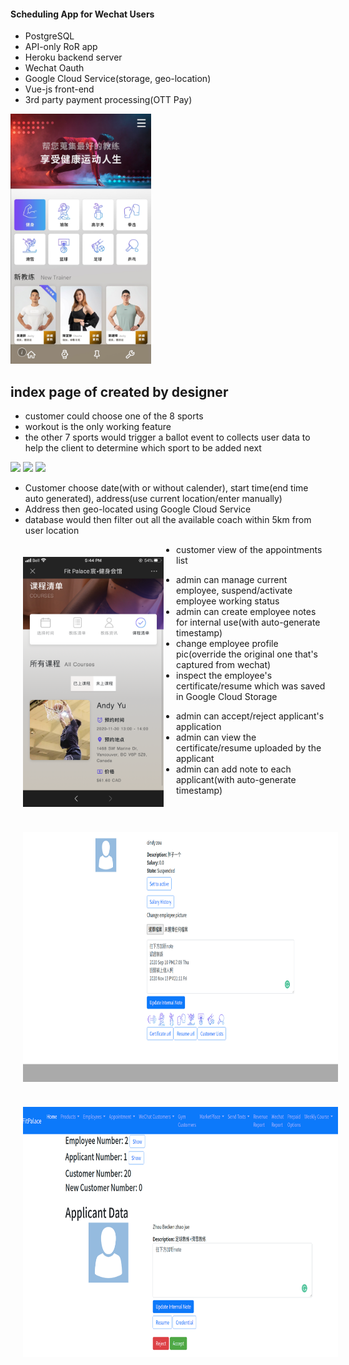 #### Scheduling App for Wechat Users

* PostgreSQL
* API-only RoR app
* Heroku backend server
* Wechat Oauth
* Google Cloud Service(storage, geo-location)
* Vue-js front-end
* 3rd party payment processing(OTT Pay)

<img src="./pic/designer_homepage.png" height="400px" />

## index page of created by designer

* customer could choose one of the 8 sports
* workout is the only working feature
* the other 7 sports would trigger a ballot event to collects user data to help the client to determine which sport to be added next

<p float="left">
  <img src="./pic/customer_schedule_entry.png" margin="20px" width="150px" />
  <img src="./pic/customer_date_entry.png" margin="20px" width="150px" />
  <img src="./pic/customer_time_entry.png" margin="20px" width="150px" />
</p>

* Customer choose date(with or without calender), start time(end time auto generated), address(use current location/enter manually)
* Address then geo-located using Google Cloud Service
* database would then filter out all the available coach within 5km from user location

<img src="./pic/customer_appointment_list.png" style="float: left; margin: 20px; height:400px;" />

* customer view of the appointments list

<img src="./pic/admin_employee_interface.png" style="float: left; margin: 20px; height:400px;" />

* admin can manage current employee, suspend/activate employee working status
* admin can create employee notes for internal use(with auto-generate timestamp)
* change employee profile pic(override the original one that's captured from wechat)
* inspect the employee's certificate/resume which was saved in Google Cloud Storage

<img src="./pic/admin_applicant_interface.png" style="float: left; margin: 20px; height:400px;" />

* admin can accept/reject applicant's application
* admin can view the certificate/resume uploaded by the applicant
* admin can add note to each applicant(with auto-generate timestamp)